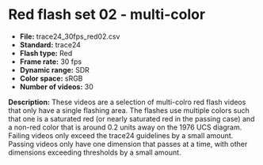 # Red flash set 02 - multi-color

 - **File:** trace24_30fps_red02.csv
 - **Standard:** trace24 
 - **Flash type:** Red  
 - **Frame rate:** 30 fps
 - **Dynamic range:** SDR
 - **Color space:** sRGB
 - **Number of videos:** 30

**Description:** These videos are a selection of multi-colro red flash videos that only have a single flashing area. 
The flashes use multiple colors such that one is a saturated red (or nearly saturated red in the passing case) 
and a non-red color that is around 0.2 units away on the 1976 UCS diagram.
Failing videos only exceed the trace24 guidelines by a small amount.
Passing videos only have one dimension that passes at a time, with other dimensions exceeding thresholds by a small amount.
